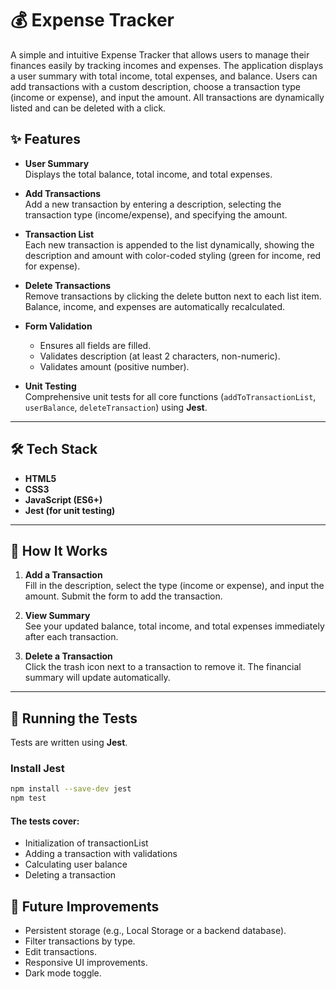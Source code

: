 # 💰 Expense Tracker

A simple and intuitive Expense Tracker that allows users to manage their finances easily by tracking incomes and expenses. The application displays a user summary with total income, total expenses, and balance. Users can add transactions with a custom description, choose a transaction type (income or expense), and input the amount. All transactions are dynamically listed and can be deleted with a click.

## ✨ Features

- **User Summary**  
  Displays the total balance, total income, and total expenses.

- **Add Transactions**  
  Add a new transaction by entering a description, selecting the transaction type (income/expense), and specifying the amount.

- **Transaction List**  
  Each new transaction is appended to the list dynamically, showing the description and amount with color-coded styling (green for income, red for expense).

- **Delete Transactions**  
  Remove transactions by clicking the delete button next to each list item. Balance, income, and expenses are automatically recalculated.

- **Form Validation**  
  - Ensures all fields are filled.
  - Validates description (at least 2 characters, non-numeric).
  - Validates amount (positive number).

- **Unit Testing**  
  Comprehensive unit tests for all core functions (`addToTransactionList`, `userBalance`, `deleteTransaction`) using **Jest**.

---

## 🛠 Tech Stack

- **HTML5**
- **CSS3**
- **JavaScript (ES6+)**
- **Jest (for unit testing)**

---

## 🚀 How It Works

1. **Add a Transaction**  
   Fill in the description, select the type (income or expense), and input the amount. Submit the form to add the transaction.

2. **View Summary**  
   See your updated balance, total income, and total expenses immediately after each transaction.

3. **Delete a Transaction**  
   Click the trash icon next to a transaction to remove it. The financial summary will update automatically.

---

## 🧪 Running the Tests

Tests are written using **Jest**.

### Install Jest

```bash
npm install --save-dev jest
npm test
```
#### The tests cover:

- Initialization of transactionList
- Adding a transaction with validations
- Calculating user balance
- Deleting a transaction

## 📌 Future Improvements
- Persistent storage (e.g., Local Storage or a backend database).
- Filter transactions by type.
- Edit transactions.
- Responsive UI improvements.
- Dark mode toggle.


